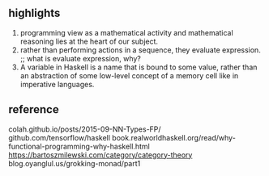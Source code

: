 ## highlights
1. programming view as a mathematical activity and mathematical reasoning lies at the heart of our subject.
2. rather than performing actions in a sequence, they evaluate expression.
;; what is evaluate expression, why?
3. A variable in Haskell is a name that is bound to some value, rather than an abstraction of some low-level concept of a memory cell like in imperative languages.

## reference
colah.github.io/posts/2015-09-NN-Types-FP/
github.com/tensorflow/haskell
book.realworldhaskell.org/read/why-functional-programming-why-haskell.html
https://bartoszmilewski.com/category/category-theory
blog.oyanglul.us/grokking-monad/part1

